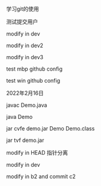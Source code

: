 学习git的使用

测试提交用户

modify in dev

modify in dev2

modify in dev3

test mbp github config

test win github config

2022年2月16日

javac Demo.java

java Demo

jar cvfe demo.jar Demo Demo.class

jar tvf demo.jar


modify in HEAD 指针分离

modify in dev


modify in b2 and commit c2
